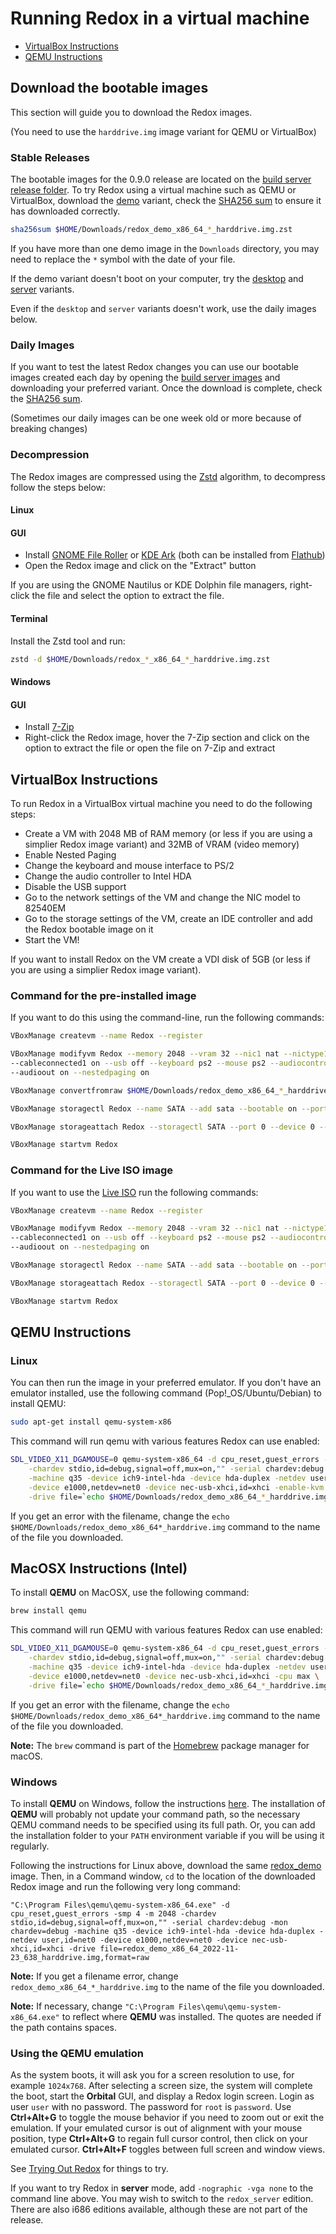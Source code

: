 # Running Redox in a virtual machine

- [VirtualBox Instructions](#virtualbox-instructions)
- [QEMU Instructions](#qemu-instructions)

## Download the bootable images

This section will guide you to download the Redox images.

(You need to use the `harddrive.img` image variant for QEMU or VirtualBox)

### Stable Releases

The bootable images for the 0.9.0 release are located on the [build server release folder](https://static.redox-os.org/releases/0.9.0/x86_64/). To try Redox using a virtual machine such as QEMU or VirtualBox, download the [demo](https://static.redox-os.org/releases/0.9.0/x86_64/redox_demo_x86_64_2024-09-07_1225_harddrive.img.zst) variant, check the [SHA256 sum](https://static.redox-os.org/releases/0.9.0/x86_64/SHA256SUM) to ensure it has downloaded correctly.

```sh
sha256sum $HOME/Downloads/redox_demo_x86_64_*_harddrive.img.zst
```

If you have more than one demo image in the `Downloads` directory, you may need to replace the `*` symbol with the date of your file.

If the demo variant doesn't boot on your computer, try the [desktop](https://static.redox-os.org/releases/0.9.0/x86_64/redox_desktop_x86_64_2024-09-07_1225_harddrive.img.zst) and [server](https://static.redox-os.org/releases/0.9.0/x86_64/redox_server_x86_64_2024-09-07_1225_harddrive.img.zst) variants.

Even if the `desktop` and `server` variants doesn't work, use the daily images below.

### Daily Images

If you want to test the latest Redox changes you can use our bootable images created each day by opening the [build server images](https://static.redox-os.org/img) and downloading your preferred variant.
Once the download is complete, check the [SHA256 sum](https://static.redox-os.org/img/x86_64/SHA256SUM).

(Sometimes our daily images can be one week old or more because of breaking changes)

### Decompression

The Redox images are compressed using the [Zstd](https://github.com/facebook/zstd) algorithm, to decompress follow the steps below:

#### Linux

#### GUI

- Install [GNOME File Roller](https://gitlab.gnome.org/GNOME/file-roller) or [KDE Ark](https://apps.kde.org/ark/) (both can be installed from [Flathub](https://flathub.org/))
- Open the Redox image and click on the "Extract" button

If you are using the GNOME Nautilus or KDE Dolphin file managers, right-click the file and select the option to extract the file.

#### Terminal

Install the Zstd tool and run:

```sh
zstd -d $HOME/Downloads/redox_*_x86_64_*_harddrive.img.zst
```

#### Windows

#### GUI

- Install [7-Zip](https://www.7-zip.org/)
- Right-click the Redox image, hover the 7-Zip section and click on the option to extract the file or open the file on 7-Zip and extract

## VirtualBox Instructions

To run Redox in a VirtualBox virtual machine you need to do the following steps:

- Create a VM with 2048 MB of RAM memory (or less if you are using a simplier Redox image variant) and 32MB of VRAM (video memory)
- Enable Nested Paging
- Change the keyboard and mouse interface to PS/2
- Change the audio controller to Intel HDA
- Disable the USB support
- Go to the network settings of the VM and change the NIC model to 82540EM
- Go to the storage settings of the VM, create an IDE controller and add the Redox bootable image on it
- Start the VM!

If you want to install Redox on the VM create a VDI disk of 5GB (or less if you are using a simplier Redox image variant).

### Command for the pre-installed image

If you want to do this using the command-line, run the following commands:

```sh
VBoxManage createvm --name Redox --register
```

```sh
VBoxManage modifyvm Redox --memory 2048 --vram 32 --nic1 nat --nictype1 82540EM \
--cableconnected1 on --usb off --keyboard ps2 --mouse ps2 --audiocontroller hda \
--audioout on --nestedpaging on
```

```sh
VBoxManage convertfromraw $HOME/Downloads/redox_demo_x86_64_*_harddrive.img harddrive.vdi
```

```sh
VBoxManage storagectl Redox --name SATA --add sata --bootable on --portcount 1
```

```sh
VBoxManage storageattach Redox --storagectl SATA --port 0 --device 0 --type hdd --medium harddrive.vdi
```

```sh
VBoxManage startvm Redox
```

### Command for the Live ISO image

If you want to use the [Live ISO](https://static.redox-os.org/releases/0.9.0/x86_64/redox_demo_x86_64_2024-09-07_1225_livedisk.iso.zst) run the following commands:

```sh
VBoxManage createvm --name Redox --register
```

```sh
VBoxManage modifyvm Redox --memory 2048 --vram 32 --nic1 nat --nictype1 82540EM \
--cableconnected1 on --usb off --keyboard ps2 --mouse ps2 --audiocontroller hda \
--audioout on --nestedpaging on
```

```sh
VBoxManage storagectl Redox --name SATA --add sata --bootable on --portcount 1
```

```sh
VBoxManage storageattach Redox --storagectl SATA --port 0 --device 0 --type dvddrive --medium $HOME/Downloads/redox_demo_x86_64_*_livedisk.iso
```

```sh
VBoxManage startvm Redox
```

## QEMU Instructions

### Linux

You can then run the image in your preferred emulator. If you don't have an emulator installed, use the following command (Pop!\_OS/Ubuntu/Debian) to install QEMU:

```sh
sudo apt-get install qemu-system-x86
```

This command will run qemu with various features Redox can use enabled:

```sh
SDL_VIDEO_X11_DGAMOUSE=0 qemu-system-x86_64 -d cpu_reset,guest_errors -smp 4 -m 2048 \
    -chardev stdio,id=debug,signal=off,mux=on,"" -serial chardev:debug -mon chardev=debug \
    -machine q35 -device ich9-intel-hda -device hda-duplex -netdev user,id=net0 \
    -device e1000,netdev=net0 -device nec-usb-xhci,id=xhci -enable-kvm -cpu host \
	-drive file=`echo $HOME/Downloads/redox_demo_x86_64_*_harddrive.img`,format=raw
```

If you get an error with the filename, change the `echo $HOME/Downloads/redox_demo_x86_64*_harddrive.img` command to the name of the file you downloaded.

## MacOSX Instructions (Intel)

To install **QEMU** on MacOSX, use the following command:

```sh
brew install qemu
```

This command will run QEMU with various features Redox can use enabled:

```sh
SDL_VIDEO_X11_DGAMOUSE=0 qemu-system-x86_64 -d cpu_reset,guest_errors -smp 4 -m 2048 \
    -chardev stdio,id=debug,signal=off,mux=on,"" -serial chardev:debug -mon chardev=debug \
    -machine q35 -device ich9-intel-hda -device hda-duplex -netdev user,id=net0 \
    -device e1000,netdev=net0 -device nec-usb-xhci,id=xhci -cpu max \
	-drive file=`echo $HOME/Downloads/redox_demo_x86_64_*_harddrive.img`,format=raw
```

If you get an error with the filename, change the `echo $HOME/Downloads/redox_demo_x86_64*_harddrive.img` command to the name of the file you downloaded.

**Note:** The `brew` command is part of the [Homebrew](https://brew.sh/) package manager for macOS.

### Windows

To install **QEMU** on Windows, follow the instructions [here](https://www.qemu.org/download/#windows). The installation of **QEMU** will probably not update your command path, so the necessary QEMU command needs to be specified using its full path. Or, you can add the installation folder to your `PATH` environment variable if you will be using it regularly.

Following the instructions for Linux above, download the same [redox_demo](https://static.redox-os.org/releases/0.8.0/x86_64/redox_demo_x86_64_2022-11-23_638_harddrive.img) image. Then, in a Command window, `cd` to the location of the downloaded Redox image and run the following very long command:

```
"C:\Program Files\qemu\qemu-system-x86_64.exe" -d cpu_reset,guest_errors -smp 4 -m 2048 -chardev stdio,id=debug,signal=off,mux=on,"" -serial chardev:debug -mon chardev=debug -machine q35 -device ich9-intel-hda -device hda-duplex -netdev user,id=net0 -device e1000,netdev=net0 -device nec-usb-xhci,id=xhci -drive file=redox_demo_x86_64_2022-11-23_638_harddrive.img,format=raw
```

**Note:** If you get a filename error, change `redox_demo_x86_64_*_harddrive.img` to the name of the file you downloaded.

**Note:** If necessary, change `"C:\Program Files\qemu\qemu-system-x86_64.exe"` to reflect where **QEMU** was installed. The quotes are needed if the path contains spaces.

### Using the QEMU emulation

As the system boots, it will ask you for a screen resolution to use, for example `1024x768`. After selecting a screen size, the system will complete the boot, start the **Orbital** GUI, and display a Redox login screen. Login as user `user` with no password. The password for `root` is `password`. Use **Ctrl+Alt+G** to toggle the mouse behavior if you need to zoom out or exit the emulation. If your emulated cursor is out of alignment with your mouse position, type **Ctrl+Alt+G** to regain full cursor control, then click on your emulated cursor. **Ctrl+Alt+F** toggles between full screen and window views.

See [Trying Out Redox](./trying-out-redox.md) for things to try.

If you want to try Redox in **server** mode, add `-nographic -vga none` to the command line above. You may wish to switch to the `redox_server` edition. There are also i686 editions available, although these are not part of the release.
